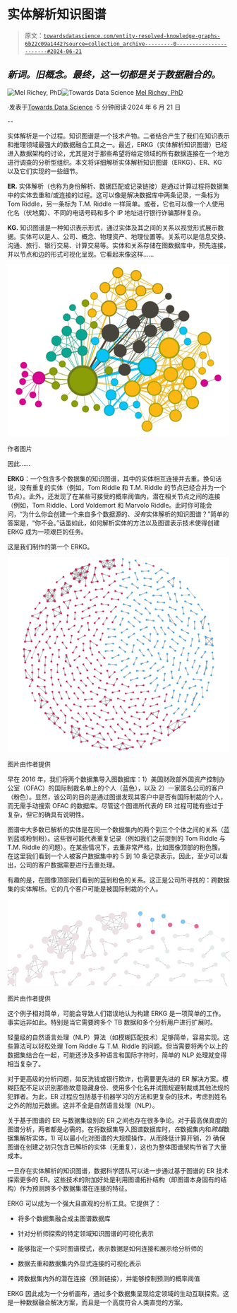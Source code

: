 # 实体解析知识图谱

> 原文：[`towardsdatascience.com/entity-resolved-knowledge-graphs-6b22c09a1442?source=collection_archive---------0-----------------------#2024-06-21`](https://towardsdatascience.com/entity-resolved-knowledge-graphs-6b22c09a1442?source=collection_archive---------0-----------------------#2024-06-21)

## *新词。旧概念。最终，这一切都是关于数据融合的。*

[](https://medium.com/@mel.merigold?source=post_page---byline--6b22c09a1442--------------------------------)![Mel Richey, PhD](https://medium.com/@mel.merigold?source=post_page---byline--6b22c09a1442--------------------------------)[](https://towardsdatascience.com/?source=post_page---byline--6b22c09a1442--------------------------------)![Towards Data Science](https://towardsdatascience.com/?source=post_page---byline--6b22c09a1442--------------------------------) [Mel Richey, PhD](https://medium.com/@mel.merigold?source=post_page---byline--6b22c09a1442--------------------------------)

·发表于[Towards Data Science](https://towardsdatascience.com/?source=post_page---byline--6b22c09a1442--------------------------------) ·5 分钟阅读·2024 年 6 月 21 日

--

实体解析是一个过程。知识图谱是一个技术产物。二者结合产生了我们在知识表示和推理领域最强大的数据融合工具之一。最近，ERKG（实体解析知识图谱）已经进入数据架构的讨论，尤其是对于那些希望将给定领域的所有数据连接在一个地方进行调查的分析型组织。本文将详细解析实体解析知识图谱（ERKG）、ER、KG 以及它们实现的一些细节。

**ER.** 实体解析（也称为身份解析、数据匹配或记录链接）是通过计算过程将数据集中的实体去重和/或连接的过程。这可以像是解决数据库中两条记录，一条标为 Tom Riddle，另一条标为 T.M. Riddle 一样简单。或者，它也可以像一个人使用化名（伏地魔）、不同的电话号码和多个 IP 地址进行银行诈骗那样复杂。

**KG.** 知识图谱是一种知识表示形式，通过实体及其之间的关系以视觉形式展示数据。实体可以是人、公司、概念、物理资产、地理位置等。关系可以是信息交换、沟通、旅行、银行交易、计算交易等。实体和关系存储在图数据库中，预先连接，并以节点和边的形式可视化呈现。它看起来像这样……

![](img/2aeeee831be56ea6d4b22dbf60af874c.png)

作者图片

因此……

**ERKG**：一个包含多个数据集的知识图谱，其中的实体相互连接并去重。换句话说，没有重复的实体（例如，Tom Riddle 和 T.M. Riddle 的节点已经合并为一个节点）。此外，还发现了在某些可接受的概率阈值内，潜在相关节点之间的连接（例如，Tom Riddle、Lord Voldemort 和 Marvolo Riddle。此时你可能会问，“为什么你会创建一个来自多个数据源的、*没有*实体解析的知识图谱？”简单的答案是，“你不会。”话虽如此，如何解析实体的方法以及图谱表示技术使得创建 ERKG 成为一项艰巨的任务。

这是我们制作的第一个 ERKG。

![](img/4b6fd116ca82648d68757927668bedc3.png)

图片由作者提供

早在 2016 年，我们将两个数据集导入图数据库：1）美国财政部外国资产控制办公室（OFAC）的国际制裁名单上的个人（蓝色），以及 2）一家匿名公司的客户（粉色）。显然，该公司的目的是通过图谱发现其客户中是否有国际制裁的个人，而无需手动搜索 OFAC 的数据库。尽管这个图谱所代表的 ER 过程可能有些过于复杂，但它的确具有说明性。

图谱中大多数已解析的实体是在同一个数据集内的两个到三个个体之间的关系（蓝到蓝或粉到粉）。这些很可能代表重复记录（例如我们之前提到的 Tom Riddle 与 T.M. Riddle 的问题）。在某些情况下，去重非常严格，比如图像顶部的粉色簇。在这里我们看到一个人被客户数据集中的 5 到 10 条记录表示。因此，至少可以看出，公司的客户数据需要进行去重处理。

有趣的是，在图像顶部我们看到的蓝到粉色的关系。这正是公司所寻找的：跨数据集的实体解析。它的几个客户可能是被国际制裁的个人。

![](img/fc4271ee395d9bb8757ab8722c4cc89e.png)

图片由作者提供

这个例子相对简单，可能会导致人们错误地认为构建 ERKG 是一项简单的工作。事实远非如此。特别是当它需要跨多个 TB 数据和多个分析用户进行扩展时。

轻量级的自然语言处理（NLP）算法（如模糊匹配技术）足够简单，容易实现。这些算法可以轻松处理 Tom Riddle 与 T.M. Riddle 的问题。但当需要将两个以上的数据集结合在一起，可能还涉及多种语言和国际字符时，简单的 NLP 处理就变得相当复杂了。

对于更高级的分析问题，如反洗钱或银行欺诈，也需要更先进的 ER 解决方案。模糊匹配不足以识别那些故意隐藏身份、使用多个化名并试图规避制裁或其他法规的犯罪者。为此，ER 过程应包括基于机器学习的方法和更复杂的技术，考虑到姓名之外的附加元数据。这并不全是自然语言处理（NLP）。

关于基于图谱的 ER 与数据集级别的 ER 之间也存在很多争论。对于最高保真度的图谱分析，两者都是必需的。在将数据集导入图谱数据库时，*在*数据集内和*跨越*数据集解析实体，1) 可以最小化对图谱的大规模操作，从而降低计算开销，2) 确保图谱在创建之初只包含已解析的实体（无重复），这也为整体图谱架构节省了大量成本。

一旦存在实体解析的知识图谱，数据科学团队可以进一步通过基于图谱的 ER 技术探索更多的 ER。这些技术的附加好处是利用图谱拓扑结构（即图谱本身固有的结构）作为预测跨多个数据集潜在连接的特征。

ERKG 可以成为一个强大且直观的分析工具。它提供了：

+   将多个数据集融合成主图谱数据库

+   针对分析师探索的特定领域知识图谱的可视化表示

+   能够指定一个实时图谱模式，表示数据是如何连接和展示给分析师的

+   数据去重和数据集内外显式连接的可视化表示

+   跨数据集内外的潜在连接（预测链接），并能够控制预测的概率阈值

ERKG 因此成为一个分析画布，通过多个数据集呈现给定领域的生动互联探索。这是一种数据融合解决方案，而且是一个高度符合人类直觉的方案。
